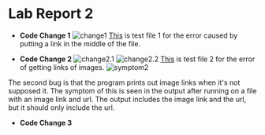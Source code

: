 # Lab Report 2

- **Code Change 1**
![change1](https://user-images.githubusercontent.com/103210217/165003380-0198c2ee-bd1a-4ee4-9b29-2709e2b7760d.png)
[This](https://github.com/aejiang/markdown-parser/blob/main/test-file-link-mid.md) is test file 1 for the error caused by putting a link in the middle of the file.



- **Code Change 2**
![change2.1](https://user-images.githubusercontent.com/103210217/165023263-7832e19b-52e9-4c86-905b-be46f70e6643.png)
![change2.2](https://user-images.githubusercontent.com/103210217/165023304-2d895e06-fe52-4f66-9c17-c9dfc12b952a.png)
[This](https://github.com/aejiang/markdown-parser/blob/main/test-file-Img.md) is test file 2 for the error of getting links of images. 
![symptom2](https://user-images.githubusercontent.com/103210217/165022847-e0d1f905-3c34-4a9d-8132-dfb93d890d48.png)

The second bug is that the program prints out image links when it's not supposed it. The symptom of this is seen in the output after running on a file with an image link and url. The output includes the image link and the url, but it should only include the url.  



- **Code Change 3**
